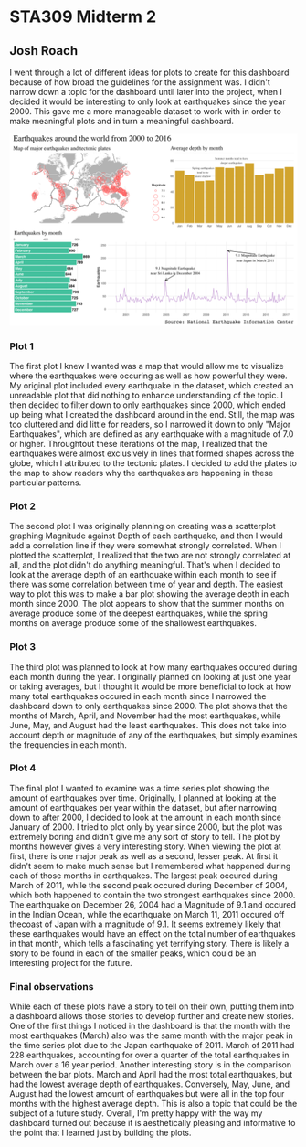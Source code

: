 # STA309 Midterm 2
## Josh Roach

I went through a lot of different ideas for plots to create for this dashboard because of how broad the guidelines for the assignment was. I didn't narrow down a topic for the dashboard until later into the project, when I decided it would be interesting to only look at earthquakes since the year 2000. This gave me a more manageable dataset to work with in order to make meaningful plots and in turn a meaningful dashboard. 

![My Image](roach-josh_dashboard.png)

### Plot 1
The first plot I knew I wanted was a map that would allow me to visualize where the earthquakes were occuring as well as how powerful they were. My original plot included every earthquake in the dataset, which created an unreadable plot that did nothing to enhance understanding of the topic. I then decided to filter down to only earthquakes since 2000, which ended up being what I created the dashboard around in the end. Still, the map was too cluttered and did little for readers, so I narrowed it down to only "Major Earthquakes", which are defined as any earthquake with a magnitude of 7.0 or higher. Throughtout these iterations of the map, I realized that the earthquakes were almost exclusively in lines that formed shapes across the globe, which I attributed to the tectonic plates. I decided to add the plates to the map to show readers why the earthquakes are happening in these particular patterns.

### Plot 2
The second plot I was originally planning on creating was a scatterplot graphing Magnitude against Depth of each earthquake, and then I would add a correlation line if they were somewhat strongly correlated. When I plotted the scatterplot, I realized that the two are not strongly correlated at all, and the plot didn't do anything meaningful. That's when I decided to look at the average depth of an earthquake within each month to see if there was some correlation between time of year and depth. The easiest way to plot this was to make a bar plot showing the average depth in each month since 2000. The plot appears to show that the summer months on average produce some of the deepest earthquakes, while the spring months on average produce some of the shallowest earthquakes.

### Plot 3
The third plot was planned to look at how many earthquakes occured during each month during the year. I originally planned on looking at just one year or taking averages, but I thought it would be more beneficial to look at how many total earthquakes occured in each month since I narrowed the dashboard down to only earthquakes since 2000. The plot shows that the months of March, April, and November had the most earthquakes, while June, May, and August had the least earthquakes. This does not take into account depth or magnitude of any of the earthquakes, but simply examines the frequencies in each month. 

### Plot 4
The final plot I wanted to examine was a time series plot showing the amount of earthquakes over time. Originally, I planned at looking at the amount of earthquakes per year within the dataset, but after narrowing down to after 2000, I decided to look at the amount in each month since January of 2000. I tried to plot only by year since 2000, but the plot was extremely boring and didn't give me any sort of story to tell. The plot by months however gives a very interesting story. When viewing the plot at first, there is one major peak as well as a second, lesser peak. At first it didn't seem to make much sense but I remembered what happened during each of those months in earthquakes. The largest peak occured during March of 2011, while the second peak occured during December of 2004, which both happened to contain the two strongest earthquakes since 2000. The earthquake on December 26, 2004 had a Magnitude of 9.1 and occured in the Indian Ocean, while the eqarthquake on March 11, 2011 occured off thecoast of Japan with a magnitude of 9.1. It seems extremely likely that these earthquakes would have an effect on the total number of earthquakes in that month, which tells a fascinating yet terrifying story. There is likely a story to be found in each of the smaller peaks, which could be an interesting project for the future.

### Final observations
While each of these plots have a story to tell on their own, putting them into a dashboard allows those stories to develop further and create new stories. One of the first things I noticed in the dashboard is that the month with the most earthquakes (March) also was the same month with the major peak in the time series plot due to the Japan earthquake of 2011. March of 2011 had 228 earthquakes, accounting for over a quarter of the total earthquakes in March over a 16 year period. Another interesting story is in the comparison between the bar plots. March and April had the most total earthquakes, but had the lowest average depth of earthquakes. Conversely, May, June, and August had the lowest amount of earthquakes but were all in the top four months with the highest average depth. This is also a topic that could be the subject of a future study. Overall, I'm pretty happy with the way my dashboard turned out because it is aesthetically pleasing and informative to the point that I learned just by building the plots. 

